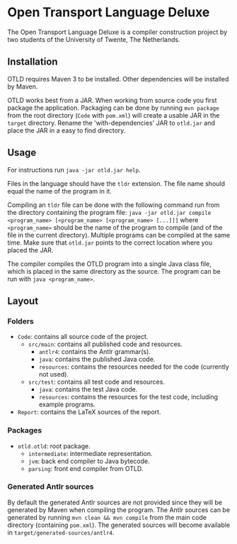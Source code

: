 # Open Transport Language Deluxe

The Open Transport Language Deluxe is a compiler construction project by two students of the University of Twente, The
Netherlands.

## Installation

OTLD requires Maven 3 to be installed. Other dependencies will be installed by Maven.

OTLD works best from a JAR. When working from source code you first package the application. Packaging can be done by
running ```mvn package``` from the root directory (```Code``` with ```pom.xml```) will create a usable JAR in the
```target``` directory. Rename the 'with-dependencies' JAR to ```otld.jar``` and place the JAR in a easy to find
directory.

## Usage

For instructions run ```java -jar otld.jar help```.

Files in the language should have the ```tldr``` extension. The file name should equal the name of the program in it.

Compiling an ```tldr``` file can be done with the following command run from the directory containing the program file:
```java -jar otld.jar compile <program_name> [<program_name> [<program_name> [...]]]```
where ```<program_name>``` should be the name of the program to compile (and of the file in the current directory).
Multiple programs can be compiled at the same time. Make sure that ```otld.jar``` points to the correct location where
you placed the JAR.

The compiler compiles the OTLD program into a single Java class file, which is placed in the same directory as the
source. The program can be run with ```java <program_name>```.

## Layout

### Folders

- ```Code```: contains all source code of the project.
  - ```src/main```: contains all published code and resources.
    - ```antlr4```: contains the Antlr grammar(s).
    - ```java```: contains the published Java code.
    - ```resources```: contains the resources needed for the code (currently not used).
  - ```src/test```: contains all test code and resources.
    - ```java```: contains the test Java code.
    - ```resources```: contains the resources for the test code, including example programs.
- ```Report```: contains the LaTeX sources of the report.

### Packages

- ```otld.otld```: root package.
  - ```intermediate```: intermediate representation.
  - ```jvm```: back end compiler to Java bytecode.
  - ```parsing```: front end compiler from OTLD.

### Generated Antlr sources

By default the generated Antlr sources are not provided since they will be generated by Maven when compiling the
program. The Antlr sources can be generated by running ```mvn clean && mvn compile``` from the main code directory
(containing ```pom.xml```). The generated sources will become available in ```target/generated-sources/antlr4```.

